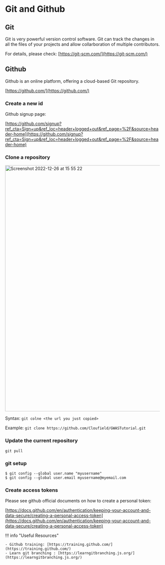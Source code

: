 # Git and Github

## Git 
Git is very powerful version control software. Git can track the changes in all the files of your projects and allow collarboration of multiple contributors.  

For details, please check: [https://git-scm.com/](https://git-scm.com/)

## Github
Github is an online platform, offering a cloud-based Git repository.

[https://github.com/](https://github.com/)

### Create a new id

Github signup page:

[https://github.com/signup?ref_cta=Sign+up&ref_loc=header+logged+out&ref_page=%2F&source=header-home](https://github.com/signup?ref_cta=Sign+up&ref_loc=header+logged+out&ref_page=%2F&source=header-home)

### Clone a repository


<img width="800" alt="Screenshot 2022-12-26 at 15 55 22" src="https://user-images.githubusercontent.com/40289485/209514889-cc5f4890-d1d7-400a-b28e-99da04a52f22.png">

Syntax:
`git colne <the url you just copied>`

Example:
`git clone https://github.com/Cloufield/GWASTutorial.git`

### Update the current repository
`git pull`

### git setup
```
$ git config --global user.name "myusername"
$ git config --global user.email myusername@myemail.com
```

### Create access tokens

Please see github official documents on how to create a personal token:

[https://docs.github.com/en/authentication/keeping-your-account-and-data-secure/creating-a-personal-access-token](https://docs.github.com/en/authentication/keeping-your-account-and-data-secure/creating-a-personal-access-token)

!!! info "Useful Resources"

    - Github training: [https://training.github.com/](https://training.github.com/)
    - Learn git branching : [https://learngitbranching.js.org/](https://learngitbranching.js.org/)
